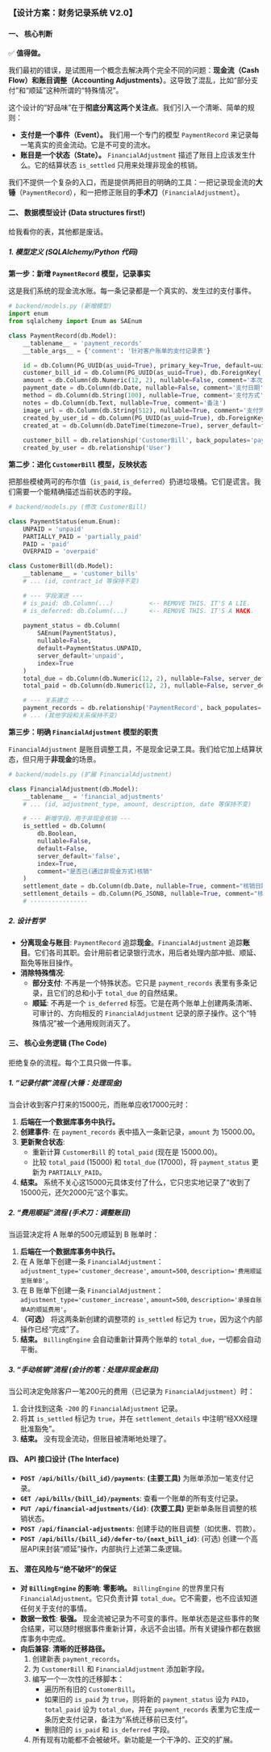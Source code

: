 ### **【设计方案：财务记录系统 V2.0】**

#### **一、 核心判断**

✅ **值得做。**

我们最初的错误，是试图用一个概念去解决两个完全不同的问题：**现金流（Cash Flow）**和**账目调整（Accounting Adjustments）**。这导致了混乱，比如“部分支付”和“顺延”这种所谓的“特殊情况”。

这个设计的“好品味”在于**彻底分离这两个关注点**。我们引入一个清晰、简单的规则：

*   **支付是一个事件（Event）。** 我们用一个专门的模型 `PaymentRecord` 来记录每一笔真实的资金流动。它是不可变的流水。
*   **账目是一个状态（State）。** `FinancialAdjustment` 描述了账目上应该发生什么。它的结算状态 `is_settled` 只用来处理非现金的核销。

我们不提供一个复杂的入口，而是提供两把目的明确的工具：一把记录现金流的**大锤**（`PaymentRecord`），和一把修正账目的**手术刀**（`FinancialAdjustment`）。

#### **二、 数据模型设计 (Data structures first!)**

给我看你的表，其他都是废话。

##### 1. 模型定义 (SQLAlchemy/Python 代码)

**第一步：新增 `PaymentRecord` 模型，记录事实**

这是我们系统的现金流水账。每一条记录都是一个真实的、发生过的支付事件。

```python
# backend/models.py (新增模型)
import enum
from sqlalchemy import Enum as SAEnum

class PaymentRecord(db.Model):
    __tablename__ = 'payment_records'
    __table_args__ = {'comment': '针对客户账单的支付记录表'}

    id = db.Column(PG_UUID(as_uuid=True), primary_key=True, default=uuid.uuid4)
    customer_bill_id = db.Column(PG_UUID(as_uuid=True), db.ForeignKey('customer_bills.id', ondelete='CASCADE'), nullable=False, index=True)
    amount = db.Column(db.Numeric(12, 2), nullable=False, comment='本次支付金额')
    payment_date = db.Column(db.Date, nullable=False, comment='支付日期')
    method = db.Column(db.String(100), nullable=True, comment='支付方式')
    notes = db.Column(db.Text, nullable=True, comment='备注')
    image_url = db.Column(db.String(512), nullable=True, comment='支付凭证图片URL')
    created_by_user_id = db.Column(PG_UUID(as_uuid=True), db.ForeignKey('user.id'), nullable=False)
    created_at = db.Column(db.DateTime(timezone=True), server_default=func.now())
    
    customer_bill = db.relationship('CustomerBill', back_populates='payment_records')
    created_by_user = db.relationship('User')
```

**第二步：进化 `CustomerBill` 模型，反映状态**

把那些模棱两可的布尔值（`is_paid`, `is_deferred`）扔进垃圾桶。它们是谎言。我们需要一个能精确描述当前状态的字段。

```python
# backend/models.py (修改 CustomerBill)

class PaymentStatus(enum.Enum):
    UNPAID = 'unpaid'
    PARTIALLY_PAID = 'partially_paid'
    PAID = 'paid'
    OVERPAID = 'overpaid'

class CustomerBill(db.Model):
    __tablename__ = 'customer_bills'
    # ... (id, contract_id 等保持不变)

    # --- 字段演进 ---
    # is_paid: db.Column(...)          <-- REMOVE THIS. IT'S A LIE.
    # is_deferred: db.Column(...)      <-- REMOVE THIS. IT'S A HACK.
    
    payment_status = db.Column(
        SAEnum(PaymentStatus), 
        nullable=False, 
        default=PaymentStatus.UNPAID, 
        server_default='unpaid', 
        index=True
    )
    total_due = db.Column(db.Numeric(12, 2), nullable=False, server_default='0', comment='总应付金额 (由BillingEngine计算)')
    total_paid = db.Column(db.Numeric(12, 2), nullable=False, server_default='0', comment='已支付总额 (冗余字段，实时更新)')

    # --- 关系建立 ---
    payment_records = db.relationship('PaymentRecord', back_populates='customer_bill', cascade='all, delete-orphan')
    # ... (其他字段和关系保持不变)
```

**第三步：明确 `FinancialAdjustment` 模型的职责**

`FinancialAdjustment` 是账目调整工具，不是现金记录工具。我们给它加上结算状态，但只用于**非现金**的场景。

```python
# backend/models.py (扩展 FinancialAdjustment)

class FinancialAdjustment(db.Model):
    __tablename__ = 'financial_adjustments'
    # ... (id, adjustment_type, amount, description, date 等保持不变)

    # --- 新增字段，用于非现金核销 ---
    is_settled = db.Column(
        db.Boolean, 
        nullable=False, 
        default=False, 
        server_default='false', 
        index=True, 
        comment="是否已(通过非现金方式)核销"
    )
    settlement_date = db.Column(db.Date, nullable=True, comment="核销日期")
    settlement_details = db.Column(PG_JSONB, nullable=True, comment="核销详情")
    # ----------------
```

##### 2. 设计哲学

*   **分离现金与账目**: `PaymentRecord` 追踪**现金**。`FinancialAdjustment` 追踪**账目**。它们各司其职。会计用前者记录银行流水，用后者处理内部冲抵、顺延、豁免等账目操作。
*   **消除特殊情况**:
    *   **部分支付**: 不再是一个特殊状态。它只是 `payment_records` 表里有多条记录，且它们的总和小于 `total_due` 的自然结果。
    *   **顺延**: 不再是一个 `is_deferred` 标签。它是在两个账单上创建两条清晰、可审计的、方向相反的 `FinancialAdjustment` 记录的原子操作。这个“特殊情况”被一个通用规则消灭了。

#### **三、 核心业务逻辑 (The Code)**

拒绝复杂的流程。每个工具只做一件事。

##### 1. “记录付款”流程 (大锤：处理现金)

当会计收到客户打来的15000元，而账单应收17000元时：

1.  **后端在一个数据库事务中执行。**
2.  **创建事件**: 在 `payment_records` 表中插入一条新记录，`amount` 为 15000.00。
3.  **更新聚合状态**:
    *   重新计算 `CustomerBill` 的 `total_paid` (现在是 15000.00)。
    *   比较 `total_paid` (15000) 和 `total_due` (17000)，将 `payment_status` 更新为 `PARTIALLY_PAID`。
4.  **结束。** 系统不关心这15000元具体支付了什么，它只忠实地记录了“收到了15000元，还欠2000元”这个事实。

##### 2. “费用顺延”流程 (手术刀：调整账目)

当运营决定将 A 账单的500元顺延到 B 账单时：

1.  **后端在一个数据库事务中执行。**
2.  在 A 账单下创建一条 `FinancialAdjustment`：`adjustment_type='customer_decrease'`, `amount=500`, `description='费用顺延至账单B'`。
3.  在 B 账单下创建一条 `FinancialAdjustment`：`adjustment_type='customer_increase'`, `amount=500`, `description='承接自账单A的顺延费用'`。
4.  **（可选）** 将这两条新创建的调整项的 `is_settled` 标记为 `true`，因为这个内部操作已经“完成”了。
5.  **结束。** `BillingEngine` 会自动重新计算两个账单的 `total_due`，一切都会自动平衡。

##### 3. “手动核销”流程 (会计的笔：处理非现金账目)

当公司决定免除客户一笔200元的费用（已记录为 `FinancialAdjustment`）时：

1.  会计找到这条 `-200` 的 `FinancialAdjustment` 记录。
2.  将其 `is_settled` 标记为 `true`，并在 `settlement_details` 中注明“经XX经理批准豁免”。
3.  **结束。** 没有现金流动，但账目被清晰地处理了。

#### **四、 API 接口设计 (The Interface)**

*   **`POST /api/bills/{bill_id}/payments`**: **(主要工具)** 为账单添加一笔支付记录。
*   **`GET /api/bills/{bill_id}/payments`**: 查看一个账单的所有支付记录。
*   **`PUT /api/financial-adjustments/{id}`**: **(次要工具)** 更新单条账目调整的核销状态。
*   **`POST /api/financial-adjustments`**: 创建手动的账目调整（如优惠、罚款）。
*   **`POST /api/bills/{bill_id}/defer-to/{next_bill_id}`**: (可选) 创建一个高层API来封装“顺延”操作，内部执行上述第二条逻辑。

#### **五、 潜在风险与“绝不破坏”的保证**

*   **对 `BillingEngine` 的影响**: **零影响。** `BillingEngine` 的世界里只有 `FinancialAdjustment`。它只负责计算 `total_due`。它不需要，也不应该知道任何关于支付的事情。
*   **数据一致性**: **极强。** 现金流被记录为不可变的事件。账单状态是这些事件的聚合结果，可以随时根据事件重新计算，永远不会出错。所有关键操作都在数据库事务中完成。
*   **向后兼容**: **清晰的迁移路径。**
    1.  创建新表 `payment_records`。
    2.  为 `CustomerBill` 和 `FinancialAdjustment` 添加新字段。
    3.  编写一个一次性的迁移脚本：
        *   遍历所有旧的 `CustomerBill`。
        *   如果旧的 `is_paid` 为 `true`，则将新的 `payment_status` 设为 `PAID`，`total_paid` 设为 `total_due`，并在 `payment_records` 表里为它生成一条历史支付记录，备注为“系统迁移前已支付”。
        *   删除旧的 `is_paid` 和 `is_deferred` 字段。
    4.  所有现有功能都不会被破坏。新功能是一个干净的、正交的扩展。